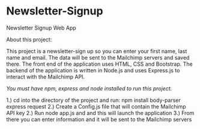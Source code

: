 # Newsletter-Signup
Newsletter Signup Web App

About this project: 

This project is a newsletter-sign up so you can enter your first name, last name and email. The data will be sent to the Mailchimp servers and saved there. The front end of the application uses HTML, CSS and Bootstrap. The backend of the application is written in Node.js and uses Express.js to interact with the Mailchimp API.  

<em>You must have npm, express and node installed to run this project.</em>

1.) cd into the directory of the project and run: npm install body-parser express request
2.) Create a Config.js file that will contain the Mailchimp API key
2.) Run node app.js and and this will launch the application
3.) From there you can enter information and it will be sent to the Mailchimp servers
